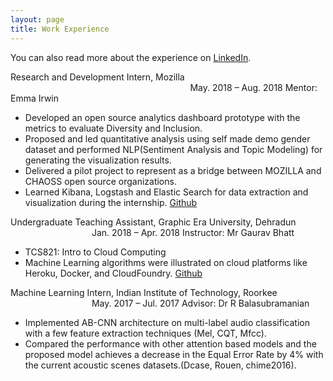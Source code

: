 ```yaml
---
layout: page
title: Work Experience
---
```


You can also read more about the experience on [LinkedIn](https://www.linkedin.com/in/akshita-gupta152/).

Research and Development Intern, Mozilla &nbsp;&nbsp;&nbsp;&nbsp;&nbsp;&nbsp;&nbsp;&nbsp;&nbsp;&nbsp;&nbsp;&nbsp;&nbsp;&nbsp;&nbsp;&nbsp;&nbsp;&nbsp;&nbsp;&nbsp;&nbsp;&nbsp;&nbsp;&nbsp;&nbsp;&nbsp;&nbsp;&nbsp;&nbsp;&nbsp;&nbsp;&nbsp;&nbsp;&nbsp;&nbsp;&nbsp;&nbsp;&nbsp;&nbsp;&nbsp;&nbsp;&nbsp;&nbsp;&nbsp;&nbsp;&nbsp;&nbsp;&nbsp;&nbsp;&nbsp;&nbsp;&nbsp;&nbsp;&nbsp;&nbsp;&nbsp;&nbsp;&nbsp;&nbsp;&nbsp;&nbsp;&nbsp;&nbsp;&nbsp;&nbsp;&nbsp; &nbsp; &nbsp; &nbsp;  May. 2018 – Aug. 2018
Mentor: Emma Irwin 
* Developed an open source analytics dashboard prototype with the metrics to evaluate Diversity and Inclusion.
* Proposed and led quantitative analysis using self made demo gender dataset and performed NLP(Sentiment Analysis and Topic Modeling) for generating the visualization results.
* Delivered a pilot project to represent as a bridge between MOZILLA and CHAOSS open source organizations.
* Learned Kibana, Logstash and Elastic Search for data extraction and visualization during the internship. [Github](https://github.com/akshitac8/diversity_metrics_prototype)

Undergraduate Teaching Assistant, Graphic Era University, Dehradun &nbsp;&nbsp;&nbsp;&nbsp;&nbsp;&nbsp;&nbsp;&nbsp;&nbsp;&nbsp;&nbsp;&nbsp;&nbsp;&nbsp;&nbsp;&nbsp;&nbsp;&nbsp;&nbsp;&nbsp;&nbsp;&nbsp;&nbsp;&nbsp;&nbsp;&nbsp;&nbsp;&nbsp;&nbsp;&nbsp;&nbsp;&nbsp; Jan. 2018 – Apr. 2018
Instructor: Mr Gaurav Bhatt 
* TCS821: Intro to Cloud Computing
* Machine Learning algorithms were illustrated on cloud platforms like Heroku, Docker, and CloudFoundry. [Github](https://github.com/DeepLearn-lab/modules-cloud)

Machine Learning Intern, Indian Institute of Technology, Roorkee &nbsp;&nbsp;&nbsp;&nbsp;&nbsp;&nbsp;&nbsp;&nbsp;&nbsp;&nbsp;&nbsp;&nbsp;&nbsp;&nbsp;&nbsp;&nbsp;&nbsp;&nbsp;&nbsp;&nbsp;&nbsp;&nbsp;&nbsp;&nbsp;&nbsp;&nbsp;&nbsp;&nbsp;&nbsp;&nbsp;&nbsp;&nbsp;&nbsp;May. 2017 – Jul. 2017 
Advisor: Dr R Balasubramanian
* Implemented AB-CNN architecture on multi-label audio classification with a few feature extraction techniques
(Mel, CQT, Mfcc).
* Compared the performance with other attention based models and the proposed model achieves a decrease in the Equal Error Rate by 4% with the current acoustic scenes datasets.(Dcase, Rouen, chime2016).
